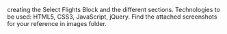creating the Select Flights Block and the different sections.
Technologies to be used: HTML5, CSS3, JavaScript, jQuery.
Find the attached screenshots for your reference in images folder.
